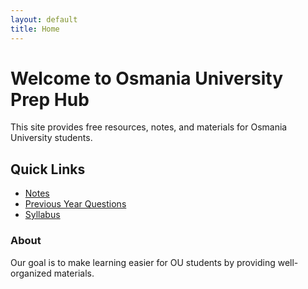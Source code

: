 ```yaml
---
layout: default
title: Home
---
```


# Welcome to Osmania University Prep Hub

This site provides free resources, notes, and materials for Osmania University students.

## Quick Links
- [Notes](/notes/)
- [Previous Year Questions](/pyqs/)
- [Syllabus](/syllabus/)

### About
Our goal is to make learning easier for OU students by providing well-organized materials.
